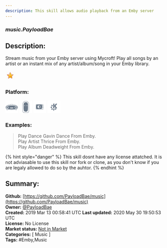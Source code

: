 ```yaml
---
description: This skill allows audio playback from an Emby server
---
```


### _music.PayloadBae_  
## Description:  
Stream music from your Emby server using Mycroft! Play all songs by an artist or an instant mix of any artist/album/song in your Emby library.  
  
![](../.gitbook/assets/star.png)  
  
### Platform:  
 ![Mark I](../.gitbook/assets/mark-1-icon.png)  ![Mark II](../.gitbook/assets/mark-2-icon.png)  ![Picroft](../.gitbook/assets/picroft-icon.png)  ![plasmoid](../.gitbook/assets/kde.png)   
### Examples:  
> Play Dance Gavin Dance From Emby.  
> Play Artist Thrice From Emby.  
> Play Album Deadweight From Emby.  
  
{% hint style="danger" %}
This skill dosnt have any license attatched. It is not adviasable to use this skill nor fork or clone, as you don't know if you are legaly allowed to do so by the auhtor.
{% endhint %}
  
## Summary:  
**Github:** [https://github.com/PayloadBae/music](https://github.com/PayloadBae/music)  
**Owner:** [@PayloadBae](https://github.com/PayloadBae)  
**Created:** 2019 Mar 13 00:58:41 UTC  **Last updated:** 2020 May 30 19:50:53 UTC  
**License:** No License  
**Market status:** [Not in Market](https://market.mycroft.ai/skill/)  
**Categories:** [ Music ]   
**Tags:** \#Emby,Music   
